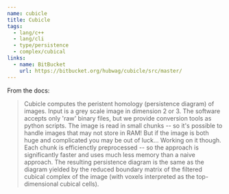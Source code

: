 ```yaml
---
name: cubicle
title: Cubicle
tags:
  - lang/c++
  - lang/cli
  - type/persistence
  - complex/cubical
links:
  - name: BitBucket
    url: https://bitbucket.org/hubwag/cubicle/src/master/
---
```

From the docs:

> Cubicle computes the peristent homology (persistence diagram) of images.
> Input is a grey scale image in dimension 2 or 3.
> The software accepts only 'raw' binary files, but we provide conversion tools as python scripts.
> The image is read in small chunks -- so it's possible to handle images that may not store in RAM! But if the image is both huge and complicated you may be out of luck... Working on it though.
> Each chunk is efficienctly preprocessed -- so the approach is significantly faster and uses much less memory than a naive approach.
> The resulting persistence diagram is the same as the diagram yielded by the reduced boundary matrix of the filtered cubical complex of the image (with voxels interpreted as the top-dimensional cubical cells).
